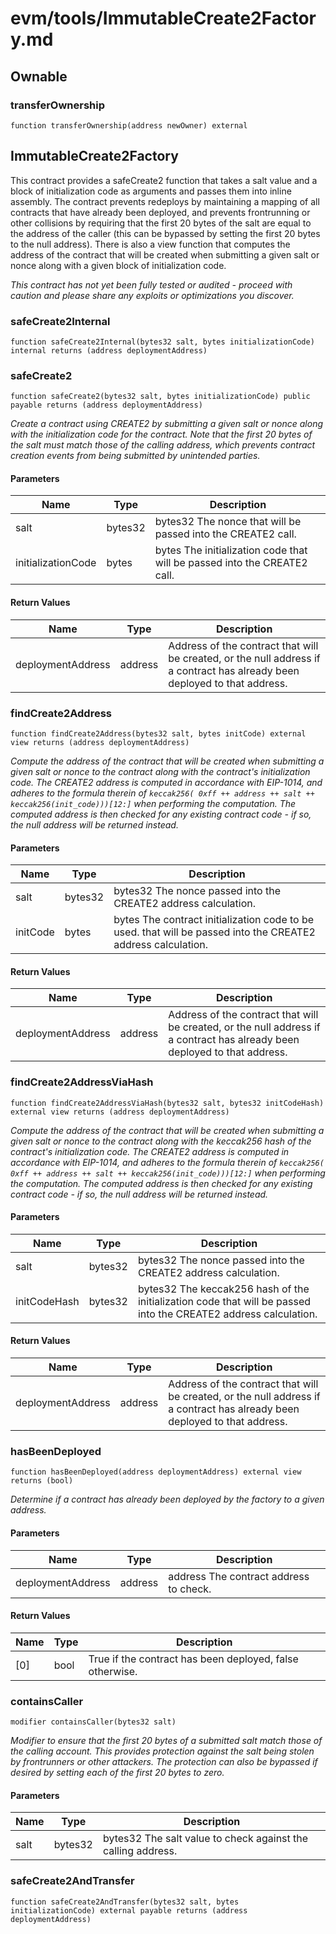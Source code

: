 # evm/tools/ImmutableCreate2Factory.md

## Ownable

### transferOwnership

```solidity
function transferOwnership(address newOwner) external
```

## ImmutableCreate2Factory

This contract provides a safeCreate2 function that takes a salt value
and a block of initialization code as arguments and passes them into inline
assembly. The contract prevents redeploys by maintaining a mapping of all
contracts that have already been deployed, and prevents frontrunning or other
collisions by requiring that the first 20 bytes of the salt are equal to the
address of the caller (this can be bypassed by setting the first 20 bytes to
the null address). There is also a view function that computes the address of
the contract that will be created when submitting a given salt or nonce along
with a given block of initialization code.

_This contract has not yet been fully tested or audited - proceed with
caution and please share any exploits or optimizations you discover._

### safeCreate2Internal

```solidity
function safeCreate2Internal(bytes32 salt, bytes initializationCode) internal returns (address deploymentAddress)
```

### safeCreate2

```solidity
function safeCreate2(bytes32 salt, bytes initializationCode) public payable returns (address deploymentAddress)
```

_Create a contract using CREATE2 by submitting a given salt or nonce
along with the initialization code for the contract. Note that the first 20
bytes of the salt must match those of the calling address, which prevents
contract creation events from being submitted by unintended parties._

#### Parameters

| Name | Type | Description |
| ---- | ---- | ----------- |
| salt | bytes32 | bytes32 The nonce that will be passed into the CREATE2 call. |
| initializationCode | bytes | bytes The initialization code that will be passed into the CREATE2 call. |

#### Return Values

| Name | Type | Description |
| ---- | ---- | ----------- |
| deploymentAddress | address | Address of the contract that will be created, or the null address if a contract has already been deployed to that address. |

### findCreate2Address

```solidity
function findCreate2Address(bytes32 salt, bytes initCode) external view returns (address deploymentAddress)
```

_Compute the address of the contract that will be created when
submitting a given salt or nonce to the contract along with the contract's
initialization code. The CREATE2 address is computed in accordance with
EIP-1014, and adheres to the formula therein of
`keccak256( 0xff ++ address ++ salt ++ keccak256(init_code)))[12:]` when
performing the computation. The computed address is then checked for any
existing contract code - if so, the null address will be returned instead._

#### Parameters

| Name | Type | Description |
| ---- | ---- | ----------- |
| salt | bytes32 | bytes32 The nonce passed into the CREATE2 address calculation. |
| initCode | bytes | bytes The contract initialization code to be used. that will be passed into the CREATE2 address calculation. |

#### Return Values

| Name | Type | Description |
| ---- | ---- | ----------- |
| deploymentAddress | address | Address of the contract that will be created, or the null address if a contract has already been deployed to that address. |

### findCreate2AddressViaHash

```solidity
function findCreate2AddressViaHash(bytes32 salt, bytes32 initCodeHash) external view returns (address deploymentAddress)
```

_Compute the address of the contract that will be created when
submitting a given salt or nonce to the contract along with the keccak256
hash of the contract's initialization code. The CREATE2 address is computed
in accordance with EIP-1014, and adheres to the formula therein of
`keccak256( 0xff ++ address ++ salt ++ keccak256(init_code)))[12:]` when
performing the computation. The computed address is then checked for any
existing contract code - if so, the null address will be returned instead._

#### Parameters

| Name | Type | Description |
| ---- | ---- | ----------- |
| salt | bytes32 | bytes32 The nonce passed into the CREATE2 address calculation. |
| initCodeHash | bytes32 | bytes32 The keccak256 hash of the initialization code that will be passed into the CREATE2 address calculation. |

#### Return Values

| Name | Type | Description |
| ---- | ---- | ----------- |
| deploymentAddress | address | Address of the contract that will be created, or the null address if a contract has already been deployed to that address. |

### hasBeenDeployed

```solidity
function hasBeenDeployed(address deploymentAddress) external view returns (bool)
```

_Determine if a contract has already been deployed by the factory to a
given address._

#### Parameters

| Name | Type | Description |
| ---- | ---- | ----------- |
| deploymentAddress | address | address The contract address to check. |

#### Return Values

| Name | Type | Description |
| ---- | ---- | ----------- |
| [0] | bool | True if the contract has been deployed, false otherwise. |

### containsCaller

```solidity
modifier containsCaller(bytes32 salt)
```

_Modifier to ensure that the first 20 bytes of a submitted salt match
those of the calling account. This provides protection against the salt
being stolen by frontrunners or other attackers. The protection can also be
bypassed if desired by setting each of the first 20 bytes to zero._

#### Parameters

| Name | Type | Description |
| ---- | ---- | ----------- |
| salt | bytes32 | bytes32 The salt value to check against the calling address. |

### safeCreate2AndTransfer

```solidity
function safeCreate2AndTransfer(bytes32 salt, bytes initializationCode) external payable returns (address deploymentAddress)
```

